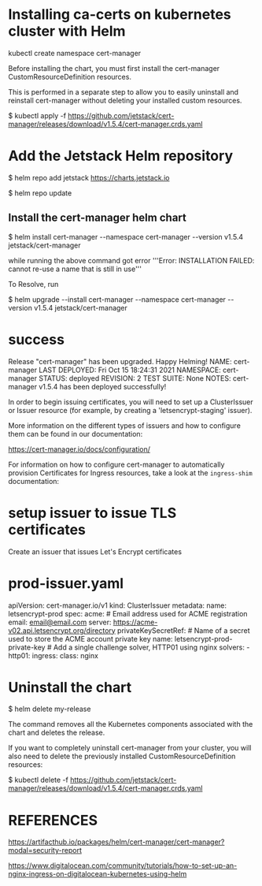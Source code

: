 # Installing ca-certs on kubernetes cluster with Helm

kubectl create namespace cert-manager

Before installing the chart, you must first install the cert-manager CustomResourceDefinition resources. 

This is performed in a separate step to allow you to easily uninstall and reinstall cert-manager without deleting your installed custom resources.

$ kubectl apply -f https://github.com/jetstack/cert-manager/releases/download/v1.5.4/cert-manager.crds.yaml


# Add the Jetstack Helm repository

$ helm repo add jetstack https://charts.jetstack.io

$ helm repo update


## Install the cert-manager helm chart
$ helm install cert-manager --namespace cert-manager --version v1.5.4 jetstack/cert-manager

while running the above command got error '''Error: INSTALLATION FAILED: cannot re-use a name that is still in use'''

To Resolve, run

$ helm upgrade --install cert-manager --namespace cert-manager --version v1.5.4 jetstack/cert-manager

# success

Release "cert-manager" has been upgraded. Happy Helming!
NAME: cert-manager
LAST DEPLOYED: Fri Oct 15 18:24:31 2021
NAMESPACE: cert-manager
STATUS: deployed
REVISION: 2
TEST SUITE: None
NOTES:
cert-manager v1.5.4 has been deployed successfully!

In order to begin issuing certificates, you will need to set up a ClusterIssuer
or Issuer resource (for example, by creating a 'letsencrypt-staging' issuer).

More information on the different types of issuers and how to configure them
can be found in our documentation:

https://cert-manager.io/docs/configuration/

For information on how to configure cert-manager to automatically provision
Certificates for Ingress resources, take a look at the `ingress-shim`
documentation:

# setup issuer to issue TLS certificates

Create an issuer that issues Let's Encrypt certificates
# prod-issuer.yaml

apiVersion: cert-manager.io/v1
kind: ClusterIssuer
metadata:
  name: letsencrypt-prod
spec:
  acme:
    # Email address used for ACME registration
    email: email@email.com
    server: https://acme-v02.api.letsencrypt.org/directory
    privateKeySecretRef:
      # Name of a secret used to store the ACME account private key
      name: letsencrypt-prod-private-key
    # Add a single challenge solver, HTTP01 using nginx
    solvers:
    - http01:
        ingress:
          class: nginx



# Uninstall the chart

$ helm delete my-release

The command removes all the Kubernetes components associated with the chart and deletes the release.

If you want to completely uninstall cert-manager from your cluster, you will also need to delete the previously installed CustomResourceDefinition resources:

$ kubectl delete -f https://github.com/jetstack/cert-manager/releases/download/v1.5.4/cert-manager.crds.yaml






# REFERENCES

https://artifacthub.io/packages/helm/cert-manager/cert-manager?modal=security-report


https://www.digitalocean.com/community/tutorials/how-to-set-up-an-nginx-ingress-on-digitalocean-kubernetes-using-helm 

